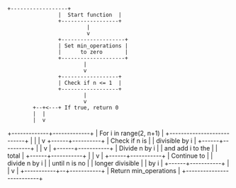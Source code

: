     +------------------+
                    |  Start function  |
                    +------------------+
                             |
                             v
                    +--------------------+
                    | Set min_operations |
                    |      to zero       |
                    +--------------------+
                            |
                            v
                    +------------------+
                    | Check if n <= 1  |
                    +------------------+
                            |
                            v
            +--+<---+ If true, return 0
            |  |
            |  v
+-------------+-------------+
|   For i in range(2, n+1)  |
+---------------------------+
            |  |
            |  v
     +------+----------+
     | Check if n is   |
     | divisible by i  |
     +------+----------+
            |  |
            v  |
     +------+-----------+
     | Divide n by i    |
     | and add i to the |
     | total            |
     +------+-----------+
            |  |
            v  |
     +------+-----------+
     | Continue to      |
     | divide n by i    |
     | until n is no    |
     | longer divisible |
     | by i             |
     +------+-----------+
            |  |
            v  |
+-----------+--+-----------+
| Return min_operations    |
+--------------------------+
